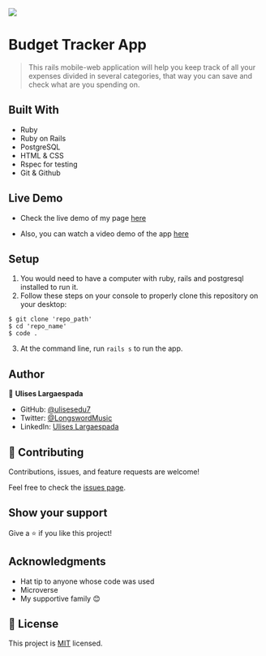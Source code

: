 ![](https://img.shields.io/badge/Microverse-blueviolet)
# Budget Tracker App

> This rails mobile-web application will help you keep track of all your expenses divided in several categories, that way you can save and check what are you spending on. 

## Built With

- Ruby
- Ruby on Rails
- PostgreSQL
- HTML & CSS
- Rspec for testing
- Git & Github

## Live Demo

- Check the live demo of my page [here]()

- Also, you can watch a video demo of the app [here]()

## Setup

1. You would need to have a computer with ruby, rails and postgresql installed to run it.
2. Follow these steps on your console to properly clone this repository on your desktop:

```
$ git clone 'repo_path'
$ cd 'repo_name'
$ code .
```

3. At the command line, run `rails s` to run the app.

## Author

👤 **Ulises Largaespada**

- GitHub: [@ulisesedu7](https://github.com/ulisesedu7)
- Twitter: [@LongswordMusic](https://twitter.com/LongswordMusic)
- LinkedIn: [Ulises Largaespada](https://www.linkedin.com/in/ulises-largaespada-45570b1a4/)

## 🤝 Contributing

Contributions, issues, and feature requests are welcome!

Feel free to check the [issues page](../../issues/).

## Show your support

Give a ⭐️ if you like this project!

## Acknowledgments

- Hat tip to anyone whose code was used
- Microverse
- My supportive family 😊

## 📝 License

This project is [MIT](./LICENSE.md) licensed.